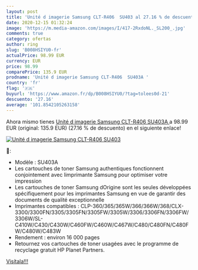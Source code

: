 ```yaml
---
layout: post
title: 'Unité d imagerie Samsung CLT-R406  SU403 al 27.16 % de descuento'
date: 2020-12-15 01:32:24
image: 'https://m.media-amazon.com/images/I/417-2RxdoNL._SL200_.jpg'
comments: true
category: ofertas
author: ring
slug: 'B008HSIYU0-fr'
actualPrice: 98.99 EUR
currency: EUR
price: 98.99
comparePrice: 135.9 EUR
prodname: 'Unité d imagerie Samsung CLT-R406  SU403A '
country: 'fr'
flag: '🇫🇷'
buyurl: 'https://www.amazon.fr/dp/B008HSIYU0/?tag=tolees0d-21'
descuento: '27.16'
average: '101.8542105263158'
---
```


Ahora mismo tienes [Unité d imagerie Samsung CLT-R406  SU403A ](https://www.amazon.fr/dp/B008HSIYU0/?tag=tolees0d-21) a 98.99 EUR (original: 135.9 EUR) (27.16 %  de descuento) en el siguiente enlace!

[![Unité d imagerie Samsung CLT-R406  SU403](https://m.media-amazon.com/images/I/417-2RxdoNL._SL200_.jpg)](https://www.amazon.fr/dp/B008HSIYU0/?tag=tolees0d-21)

🔎:

- Modèle : SU403A
- Les cartouches de toner Samsung authentiques fonctionnent conjointement avec limprimante Samsung pour optimiser votre impression
- Les cartouches de toner Samsung dOrigine sont les seules développées spécifiquement pour les imprimantes Samsung en vue de garantir des documents de qualité exceptionnelle
- Imprimantes compatibles : CLP-360/365/365W/366/366W/368/CLX-3300/3300FN/3305/3305FN/3305FW/3305W/3306/3306FN/3306FW/3306W/SL-C410W/C430/C430W/C460FW/C460W/C467W/C480/C480FN/C480FW/C480W/C483W
- Rendement : environ 16 000 pages
- Retournez vos cartouches de toner usagées avec le programme de recyclage gratuit HP Planet Partners.

[Visítala!!!](https://www.amazon.fr/dp/B008HSIYU0/?tag=tolees0d-21)
